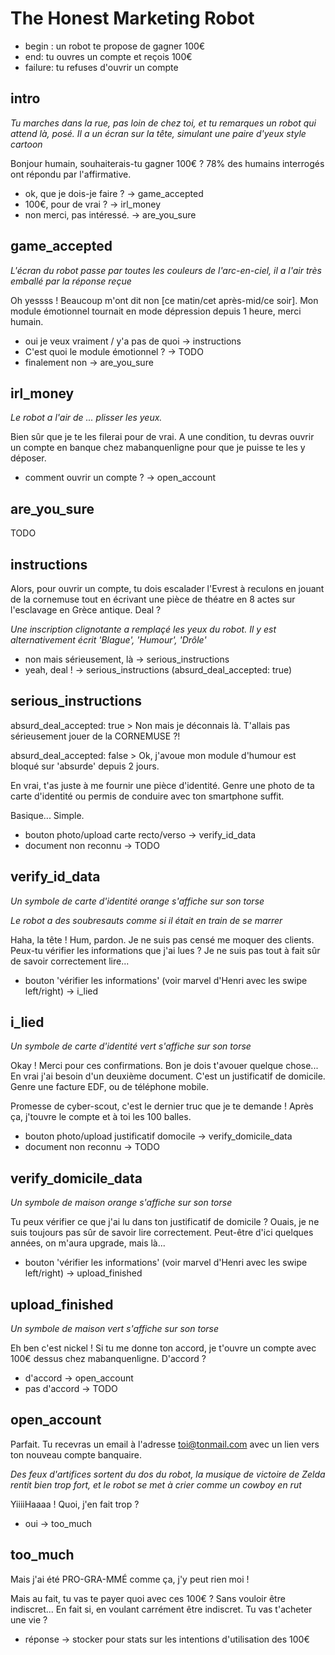 # The Honest Marketing Robot
* begin : un robot te propose de gagner 100€
* end: tu ouvres un compte et reçois 100€
* failure: tu refuses d'ouvrir un compte

## intro
_Tu marches dans la rue, pas loin de chez toi, et tu remarques un robot qui attend là, posé. Il a un écran sur la tête, simulant une paire d'yeux style cartoon_

Bonjour humain, souhaiterais-tu gagner 100€ ? 78% des humains interrogés ont répondu par l'affirmative.

* ok, que je dois-je faire ? -> game_accepted
* 100€, pour de vrai ? -> irl_money
* non merci, pas intéressé. -> are_you_sure

## game_accepted
_L'écran du robot passe par toutes les couleurs de l'arc-en-ciel, il a l'air très emballé par la réponse reçue_

Oh yessss ! Beaucoup m'ont dit non [ce matin/cet après-mid/ce soir]. Mon module émotionnel tournait en mode dépression depuis 1 heure, merci humain.

* oui je veux vraiment / y'a pas de quoi ->  instructions
* C'est quoi le module émotionnel ? -> TODO
* finalement non -> are_you_sure

## irl_money
_Le robot a l'air de ... plisser les yeux._

Bien sûr que je te les filerai pour de vrai. A une condition, tu devras ouvrir un compte en banque chez mabanquenligne pour que je puisse te les y déposer.

* comment ouvrir un compte ? -> open_account

## are_you_sure
TODO

## instructions
Alors, pour ouvrir un compte, tu dois escalader l'Evrest à reculons en jouant de la cornemuse tout en écrivant une pièce de théatre en 8 actes sur l'esclavage en Grèce antique. Deal ?

_Une inscription clignotante a remplaçé les yeux du robot. Il y est alternativement écrit 'Blague', 'Humour', 'Drôle'_

* non mais sérieusement, là -> serious_instructions
* yeah, deal ! -> serious_instructions (absurd_deal_accepted: true)

## serious_instructions
absurd_deal_accepted: true > Non mais je déconnais là. T'allais pas sérieusement jouer de la CORNEMUSE ?!

absurd_deal_accepted: false > Ok, j'avoue mon module d'humour est bloqué sur 'absurde' depuis 2 jours.

En vrai, t'as juste à me fournir une pièce d'identité. Genre une photo de ta carte d'identité ou permis de conduire avec ton smartphone suffit.

Basique... Simple.

* bouton photo/upload carte recto/verso -> verify_id_data
* document non reconnu -> TODO

## verify_id_data
_Un symbole de carte d'identité orange s'affiche sur son torse_

_Le robot a des soubresauts comme si il était en train de se marrer_

Haha, la tête ! Hum, pardon. Je ne suis pas censé me moquer des clients. Peux-tu vérifier les informations que j'ai lues ? Je ne suis pas tout à fait sûr de savoir correctement lire...

* bouton 'vérifier les informations' (voir marvel d'Henri avec les swipe left/right) -> i_lied

## i_lied
_Un symbole de carte d'identité vert s'affiche sur son torse_

Okay ! Merci pour ces confirmations. Bon je dois t'avouer quelque chose... En vrai j'ai besoin d'un deuxième document. C'est un justificatif de domicile. Genre une facture EDF, ou de téléphone mobile.

Promesse de cyber-scout, c'est le dernier truc que je te demande ! Après ça, j'touvre le compte et à toi les 100 balles.

* bouton photo/upload justificatif domocile -> verify_domicile_data
* document non reconnu -> TODO

## verify_domicile_data
_Un symbole de maison orange s'affiche sur son torse_

Tu peux vérifier ce que j'ai lu dans ton justificatif de domicile ? Ouais, je ne suis toujours pas sûr de savoir lire correctement. Peut-être d'ici quelques années, on m'aura upgrade, mais là...

* bouton 'vérifier les informations' (voir marvel d'Henri avec les swipe left/right) -> upload_finished

## upload_finished
_Un symbole de maison vert s'affiche sur son torse_

Eh ben c'est nickel ! Si tu me donne ton accord, je t'ouvre un compte avec 100€ dessus chez mabanquenligne. D'accord ?
* d'accord -> open_account
* pas d'accord -> TODO

## open_account
Parfait. Tu recevras un email à l'adresse toi@tonmail.com avec un lien vers ton nouveau compte banquaire.

_Des feux d'artifices sortent du dos du robot, la musique de victoire de Zelda rentit bien trop fort, et le robot se met à crier comme un cowboy en rut_

YiiiiHaaaa ! Quoi, j'en fait trop ?

* oui -> too_much

## too_much
Mais j'ai été PRO-GRA-MMÉ comme ça, j'y peut rien moi !

Mais au fait, tu vas te payer quoi avec ces 100€ ? Sans vouloir être indiscret... En fait si, en voulant carrément être indiscret. Tu vas t'acheter une vie ?

* réponse -> stocker pour stats sur les intentions d'utilisation des 100€